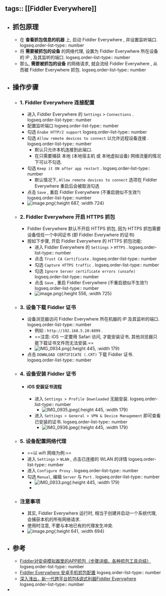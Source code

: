 tags:: [[Fiddler Everywhere]]
---

- ## 抓包原理
	- 在 **查看抓包信息的机器** 上, 启动 Fiddler Everywhere , 并设置监听端口.
	  logseq.order-list-type:: number
	- 将 **需要被抓包的设备** 的网络代理, 设置为 Fiddler Everywhere 所在设备的 IP , 及其监听的端口.
	  logseq.order-list-type:: number
	- 那么, **需要被抓包的设备** 的网络请求, 就会流经 Fiddler Everywhere , 从而被 Fiddler Everywhere 抓包.
	  logseq.order-list-type:: number
- ## 操作步骤
	- ### 1. Fiddler Everywhere 连接配置
		- 进入 Fiddler Everywhere 的 `Settings` > `Connections` .
		  logseq.order-list-type:: number
		- 配置监听端口
		  logseq.order-list-type:: number
		- 勾选 `Enabe HTTP/2 support`
		  logseq.order-list-type:: number
		- 勾选 `Allow remote devices to connect` 以允许远程设备连接 .
		  logseq.order-list-type:: number
			- 默认只允许本机连接到此端口.
			- 在只需要捕获 本地 (本地宿主机 或 本地虚拟设备) 网络流量的情况下可以不勾选.
		- 勾选 `Keep it ON after app restart` .
		  logseq.order-list-type:: number
			- 默认情况下, `Allow remote devices to connect` 选项在 Fiddler Everywhere 重启后会被取消勾选
		- 点击 `Save` , 重启 Fiddler Everywhere (不重启貌似不生效?)
		  logseq.order-list-type:: number
		- ![image.png](../assets/image_1761386762329_0.png){:height 687, :width 724}
	- ### 2. Fiddler Everywhere 开启 HTTPS 抓包
		- Fiddler Everywhere 默认不开启 HTTPS 抓包, 因为 HTTPS 抓包需要设备信任一个中间证书 (即 Fiddler Everywhere 的证书)
		- 按如下步骤, 开启 Fiddler Everywhere 的 HTTPS 抓包功能:
			- 进入 Fiddler Everywhere 的 `Settings` > `HTTPS` .
			  logseq.order-list-type:: number
			- 点击 `Trust CA Certificate` .
			  logseq.order-list-type:: number
			- 勾选 `Capture HTTPS traffic` .
			  logseq.order-list-type:: number
			- 勾选 `Ignore Server certificate errors (unsafe)`
			  logseq.order-list-type:: number
			- 点击 `Save` , 重启 Fiddler Everywhere (不重启貌似不生效?)
			  logseq.order-list-type:: number
			- ![image.png](../assets/image_1761387225812_0.png){:height 556, :width 725}
	- ### 3. 设备下载 Fiddler 证书
		- 设备浏览器访问 Fiddler Everywhere 所在机器的 IP 及其监听的端口.
		  logseq.order-list-type:: number
			- 例如 : `http://192.168.5.20:8899` .
			- ==注意: iOS 一定要用 Safari 访问, 才能安装证书, 其他浏览器只能下载证书文件而无法安装.==
			- ![IMG_0934.png](../assets/IMG_0934_1761403120343_0.png){:height 445, :width 179}
		- 点击 `DOWNLOAD CERTIFICATE (.CRT)` 下载 Fiddler 证书.
		  logseq.order-list-type:: number
	- ### 4. 设备安装 Fiddler 证书
		- #### iOS 安装证书流程
			- 进入 `Settings > Profile Downloaded` 无脑安装.
			  logseq.order-list-type:: number
				- ![IMG_0935.jpeg](../assets/IMG_0935_1761403426532_0.jpeg){:height 445, :width 179}
			- 进入 `Settings > General > VPN & Device Management` 即可查看已安装的证书.
			  logseq.order-list-type:: number
				- ![IMG_0936.jpeg](../assets/IMG_0936_1761403612090_0.jpeg){:height 445, :width 179}
	- ### 5. 设备配置网络代理
		- ==以 wifi 网络为例:==
		- 进入 `Settings` > `WLAN` , 点击已连接的 WLAN 的详情
		  logseq.order-list-type:: number
		- 进入 `Configure Proxy` .
		  logseq.order-list-type:: number
		- 勾选 `Manual`, 编辑 `Server` 与 `Port` .
		  logseq.order-list-type:: number
			- ![IMG_0933.png](../assets/IMG_0933_1761403818839_0.png){:height 445, :width 179}
			-
	- ### 注意事项
		- 其实, Fiddler Everywhere 运行时, 相当于创建并启动一个系统代理, 会捕获本机的所有网络请求.
		- 使用时注意, 不要与本地已有的代理发生冲突.
		- ![image.png](../assets/image_1761387623486_0.png){:height 641, :width 694}
- ## 参考
	- [Fiddler对安卓模拟器里的APP抓包（步骤详细，各种抓包工具总结）](https://blog.csdn.net/Fiverya/article/details/120325676)
	  logseq.order-list-type:: number
	- [Fiddler Everywhere 安卓手机抓包配置](https://blog.csdn.net/taowen0315/article/details/122879569)
	  logseq.order-list-type:: number
	- [深入浅出，新一代跨平台抓包&调式利器Fiddler Everywhere](https://www.cnblogs.com/taylorshi/p/14494906.html)
	  logseq.order-list-type:: number
-